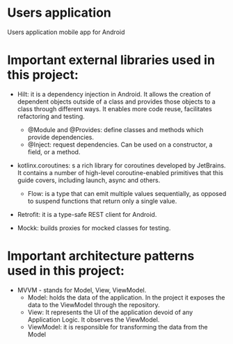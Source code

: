 # Users application
Users application mobile app for Android

# Important external libraries used in this project:

- Hilt: it is a dependency injection in Android. It allows the creation of dependent objects outside
  of a class and provides those objects to a class through different ways. It enables more code reuse,
  facilitates refactoring and testing.
    - @Module and @Provides: define classes and methods which provide dependencies.
    - @Inject: request dependencies. Can be used on a constructor, a field, or a method.

- kotlinx.coroutines: s a rich library for coroutines developed by JetBrains. It contains a number of
  high-level coroutine-enabled primitives that this guide covers, including launch, async and others.
    - Flow: is a type that can emit multiple values sequentially, as opposed to suspend functions that
      return only a single value.

- Retrofit: it is a type-safe REST client for Android.

- Mockk: builds proxies for mocked classes for testing.

# Important architecture patterns used in this project:

- MVVM - stands for Model, View, ViewModel.
    - Model: holds the data of the application. In the project it exposes the data to the ViewModel
      through the repository.
    - View: It represents the UI of the application devoid of any Application Logic. It observes the
      ViewModel.
    - ViewModel: it is responsible for transforming the data from the Model